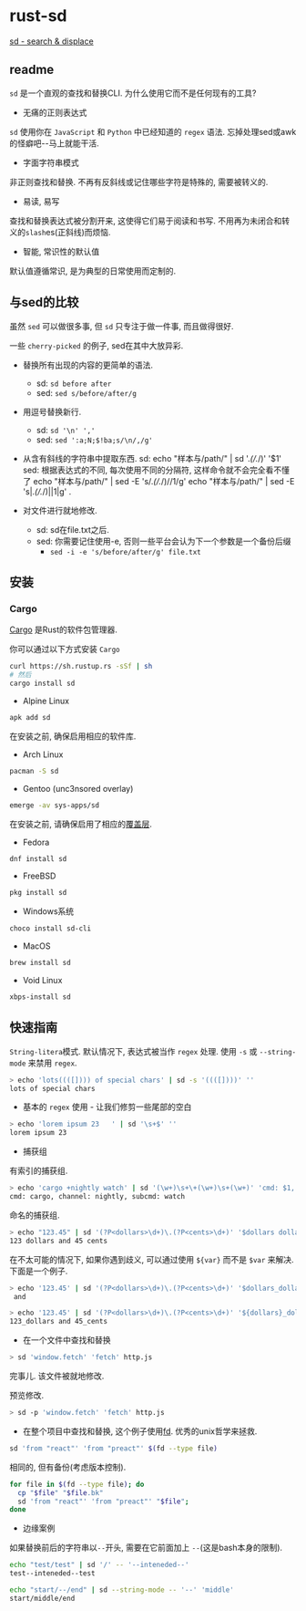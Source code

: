 # rust-sd

[sd - search & displace](https://github.com/chmln/sd)

## readme

`sd` 是一个直观的查找和替换CLI.
为什么使用它而不是任何现有的工具?

+ 无痛的正则表达式

`sd` 使用你在 `JavaScript` 和 `Python` 中已经知道的 `regex` 语法.
忘掉处理sed或awk的怪癖吧--马上就能干活.

+ 字面字符串模式

非正则查找和替换. 不再有反斜线或记住哪些字符是特殊的, 需要被转义的.

+ 易读, 易写

查找和替换表达式被分割开来, 这使得它们易于阅读和书写. 不用再为未闭合和转义的`slash`es(正斜线)而烦恼.

+ 智能, 常识性的默认值

默认值遵循常识, 是为典型的日常使用而定制的.

## 与sed的比较

虽然 `sed` 可以做很多事, 但 `sd` 只专注于做一件事, 而且做得很好.

一些 `cherry-picked` 的例子, sed在其中大放异彩.

+ 替换所有出现的内容的更简单的语法.
    + sd: `sd before after`
    + sed: `sed s/before/after/g`

+ 用逗号替换新行.
    + sd: `sd '\n' ','`
    + sed: `sed ':a;N;$!ba;s/\n/,/g'`

+ 从含有斜线的字符串中提取东西.
        sd: echo "样本与/path/" | sd '.*(/.*/)' '$1'
        sed: 根据表达式的不同, 每次使用不同的分隔符, 这样命令就不会完全看不懂了
            echo "样本与/path/" | sed -E 's/.*(/.*\/)//1/g'
            echo "样本与/path/" | sed -E 's|.*(/.*/)||1|g' .
+ 对文件进行就地修改.
    + sd: sd在file.txt之后.
    + sed: 你需要记住使用-e, 否则一些平台会认为下一个参数是一个备份后缀
        + `sed -i -e 's/before/after/g' file.txt`

## 安装

### Cargo

[Cargo]: https://doc.rust-lang.org/cargo/getting-started/installation.html

[Cargo][] 是Rust的软件包管理器.

你可以通过以下方式安装 `Cargo`

```bash
curl https://sh.rustup.rs -sSf | sh
# 然后
cargo install sd
```

+ Alpine Linux

```bash
apk add sd
```

在安装之前, 确保启用相应的软件库.

+ Arch Linux

```bash
pacman -S sd
```

+ Gentoo (unc3nsored overlay)

```bash
emerge -av sys-apps/sd
```

在安装之前, 请确保启用了相应的[覆盖层](https://github.com/xxc3nsoredxx/unc3nsored).

+ Fedora

```bash
dnf install sd
```

+ FreeBSD

```bash
pkg install sd
```

+ Windows系统

```bash
choco install sd-cli
```

+ MacOS

```bash
brew install sd
```

+ Void Linux

```bash
xbps-install sd
```

## 快速指南

`String-litera`模式. 默认情况下, 表达式被当作 `regex` 处理. 使用 `-s` 或 `--string-mode` 来禁用 `regex`.

```bash
> echo 'lots((([]))) of special chars' | sd -s '((([])))' ''
lots of special chars
```

+ 基本的 `regex` 使用 - 让我们修剪一些尾部的空白

```bash
> echo 'lorem ipsum 23   ' | sd '\s+$' ''
lorem ipsum 23
```

+ 捕获组

有索引的捕获组.

```bash
> echo 'cargo +nightly watch' | sd '(\w+)\s+\+(\w+)\s+(\w+)' 'cmd: $1, channel: $2, subcmd: $3'
cmd: cargo, channel: nightly, subcmd: watch
```

命名的捕获组.

```bash
> echo "123.45" | sd '(?P<dollars>\d+)\.(?P<cents>\d+)' '$dollars dollars and $cents cents'
123 dollars and 45 cents
```

在不太可能的情况下, 如果你遇到歧义, 可以通过使用 `${var}` 而不是 `$var` 来解决. 下面是一个例子.

```bash
> echo '123.45' | sd '(?P<dollars>\d+)\.(?P<cents>\d+)' '$dollars_dollars and $cents_cents'
 and

> echo '123.45' | sd '(?P<dollars>\d+)\.(?P<cents>\d+)' '${dollars}_dollars and ${cents}_cents'
123_dollars and 45_cents
```

+ 在一个文件中查找和替换

```bash
> sd 'window.fetch' 'fetch' http.js
```

完事儿. 该文件被就地修改.

预览修改.

```bash
> sd -p 'window.fetch' 'fetch' http.js
```

+ 在整个项目中查找和替换, 这个例子使用[fd](https://github.com/sharkdp/fd).
优秀的unix哲学来拯救.

```bash
sd 'from "react"' 'from "preact"' $(fd --type file)
```

相同的, 但有备份(考虑版本控制).

```bash
for file in $(fd --type file); do
  cp "$file" "$file.bk"
  sd 'from "react"' 'from "preact"' "$file";
done
```

+ 边缘案例

如果替换前后的字符串以`--`开头, 需要在它前面加上 `--`(这是bash本身的限制).

```bash
echo "test/test" | sd '/' -- '--inteneded--'
test--inteneded--test

echo "start/--/end" | sd --string-mode -- '--' 'middle'
start/middle/end
```
